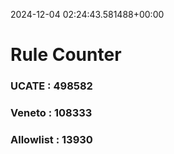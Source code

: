 2024-12-04 02:24:43.581488+00:00
# Rule Counter 
 ### UCATE : 498582

 ### Veneto : 108333

 ### Allowlist : 13930